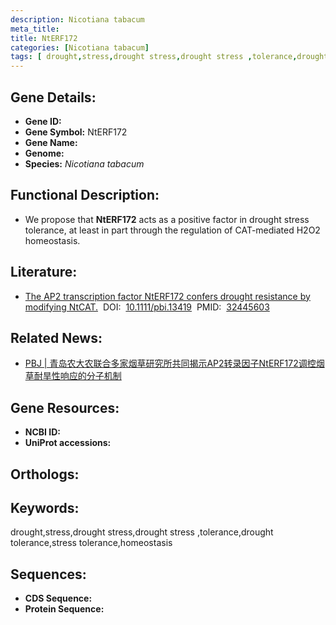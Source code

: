 ```yaml
---
description: Nicotiana tabacum
meta_title:
title: NtERF172
categories: [Nicotiana tabacum]
tags: [ drought,stress,drought stress,drought stress ,tolerance,drought tolerance,stress tolerance,homeostasis ]
---
```


## Gene Details:
- **Gene ID:**	[]()
- **Gene Symbol:** NtERF172
- **Gene Name:** 
- **Genome:** []()
- **Species:** *Nicotiana tabacum*

## Functional Description:
   - We propose that **NtERF172** acts as a positive factor in drought stress tolerance, at least in part through the regulation of CAT-mediated H2O2 homeostasis.

## Literature:
   - [The AP2 transcription factor NtERF172 confers drought resistance by modifying NtCAT.]( https://onlinelibrary.wiley.com/doi/10.1111/pbi.13419)&nbsp;&nbsp;DOI:&nbsp;&nbsp;[10.1111/pbi.13419](https://onlinelibrary.wiley.com/doi/10.1111/pbi.13419)&nbsp;&nbsp;PMID:&nbsp;&nbsp;[32445603](https://pubmed.ncbi.nlm.nih.gov/32445603/)

## Related News:
   - [PBJ | 青岛农大农联合多家烟草研究所共同揭示AP2转录因子NtERF172调控烟草耐旱性响应的分子机制](https://mp.weixin.qq.com/s?__biz=Mzg3MDEwNDEyMg==&mid=2247489429&idx=1&sn=261b2bf0546f524ece91e518e2ca5dfc&chksm=ce93bac0f9e433d6a0dba03535a949042562ceb969f1662fff2d8edafce6f32c776e20c8b171&scene=27#wechat_redirect)

## Gene Resources:
- **NCBI ID:** [](https://www.ncbi.nlm.nih.gov/gene/?term=)
- **UniProt accessions:** [](https://www.uniprot.org/uniprotkb//entry)

## Orthologs:


## Keywords:
drought,stress,drought stress,drought stress ,tolerance,drought tolerance,stress tolerance,homeostasis

## Sequences:
- **CDS Sequence:**
- **Protein Sequence:**
